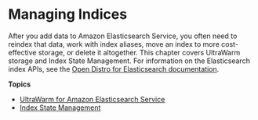 # Managing Indices<a name="managing-indices"></a>

After you add data to Amazon Elasticsearch Service, you often need to reindex that data, work with index aliases, move an index to more cost\-effective storage, or delete it altogether\. This chapter covers UltraWarm storage and Index State Management\. For information on the Elasticsearch index APIs, see the [Open Distro for Elasticsearch documentation](https://opendistro.github.io/for-elasticsearch-docs/docs/elasticsearch/reindex-data/)\.

**Topics**
+ [UltraWarm for Amazon Elasticsearch Service](ultrawarm.md)
+ [Index State Management](ism.md)